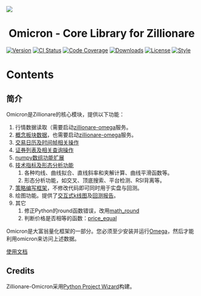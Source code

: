 
![](http://images.jieyu.ai/images/hot/zillionbanner.jpg)

<h1 align="center">Omicron - Core Library for Zillionare</h1>


[![Version](http://img.shields.io/pypi/v/zillionare-omicron?color=brightgreen)](https://pypi.python.org/pypi/zillionare-omicron)
[![CI Status](https://github.com/zillionare/omicron/actions/workflows/release.yml/badge.svg)](https://github.com/zillionare/omicron)
[![Code Coverage](https://img.shields.io/codecov/c/github/zillionare/omicron)](https://app.codecov.io/gh/zillionare/omicron)
[![Downloads](https://pepy.tech/badge/zillionare-omicron)](https://pepy.tech/project/zillionare-omicron)
[![License](https://img.shields.io/badge/License-MIT.svg)](https://opensource.org/licenses/MIT)
[![Style](https://img.shields.io/badge/code%20style-black-000000.svg)](https://github.com/psf/black)

# Contents

## 简介

Omicron是Zillionare的核心模块，提供以下功能：

1. 行情数据读取（需要启动[zillionare-omega](https://github.com/zillionare/omega)服务。
2. [概念板块数据](/api/board)，也需要启动[zillionare-omega](https://github.com/zillionare/omega)服务。
3. [交易日历及时间帧相关操作](/api/timeframe)
4. [证券列表及相关查询操作](/api/security)
5. [numpy数组功能扩展](/api/omicron/#extensions-package)
6. [技术指标及形态分析功能](/api/talib])
   1. 各种均线、曲线拟合、直线斜率和夹解计算、曲线平滑函数等。
   2. 形态分析功能，如交叉、顶底搜索、平台检测、RSI背离等。
7. [策略编写框架](/usage#stragety)，不修改代码即可同时用于实盘与回测。
8. 绘图功能。提供了[交互式k线图](/usage#candlestick)及[回测报告](/usage#metrics)。
9. 其它
   1. 修正Python的round函数错误，改用[math_round](/api/omicron/#extensions.decimal)
   2. 判断价格是否相等的函数：[price_equal](/api/omicron/#extensions.decimal)

Omicron是大富翁量化框架的一部分。您必须至少安装并运行[Omega](https://zillionare.github.io/omega)，然后才能利用omicron来访问上述数据。

[使用文档](https://zillionare.github.io/omicron)

## Credits

Zillionare-Omicron采用[Python Project Wizard](https://zillionare.github.io/python-project-wizard)构建。

